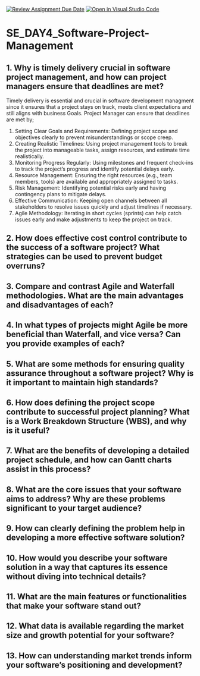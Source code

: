 [![Review Assignment Due Date](https://classroom.github.com/assets/deadline-readme-button-22041afd0340ce965d47ae6ef1cefeee28c7c493a6346c4f15d667ab976d596c.svg)](https://classroom.github.com/a/9pw6JKcu)
[![Open in Visual Studio Code](https://classroom.github.com/assets/open-in-vscode-2e0aaae1b6195c2367325f4f02e2d04e9abb55f0b24a779b69b11b9e10269abc.svg)](https://classroom.github.com/online_ide?assignment_repo_id=16182188&assignment_repo_type=AssignmentRepo)
# SE_DAY4_Software-Project-Management
## 1. Why is timely delivery crucial in software project management, and how can project managers ensure that deadlines are met?
 Timely delivery is essential and crucial in software development managment since it ensures that a project stays on track, meets client expectations and still aligns with business Goals.
 Project Manager can ensure that deadlines are met by;
 1. Setting Clear Goals and Requirements: Defining project scope and objectives clearly to prevent misunderstandings or scope creep.
 2. Creating Realistic Timelines: Using project management tools to break the project into manageable tasks, assign resources, and estimate time realistically.
 3. Monitoring Progress Regularly: Using milestones and frequent check-ins to track the project’s progress and identify potential delays early.
 4. Resource Management: Ensuring the right resources (e.g., team members, tools) are available and appropriately assigned to tasks.
 5. Risk Management: Identifying potential risks early and having contingency plans to mitigate delays.
 6. Effective Communication: Keeping open channels between all stakeholders to resolve issues quickly and adjust timelines if necessary.
 7. Agile Methodology: Iterating in short cycles (sprints) can help catch issues early and make adjustments to keep the project on track.
 
## 2. How does effective cost control contribute to the success of a software project? What strategies can be used to prevent budget overruns?
## 3. Compare and contrast Agile and Waterfall methodologies. What are the main advantages and disadvantages of each?
## 4. In what types of projects might Agile be more beneficial than Waterfall, and vice versa? Can you provide examples of each?
## 5. What are some methods for ensuring quality assurance throughout a software project? Why is it important to maintain high standards?
## 6. How does defining the project scope contribute to successful project planning? What is a Work Breakdown Structure (WBS), and why is it useful?
## 7. What are the benefits of developing a detailed project schedule, and how can Gantt charts assist in this process?
## 8. What are the core issues that your software aims to address? Why are these problems significant to your target audience?
## 9. How can clearly defining the problem help in developing a more effective software solution?
## 10. How would you describe your software solution in a way that captures its essence without diving into technical details?
## 11. What are the main features or functionalities that make your software stand out?
## 12. What data is available regarding the market size and growth potential for your software?
## 13. How can understanding market trends inform your software’s positioning and development?
